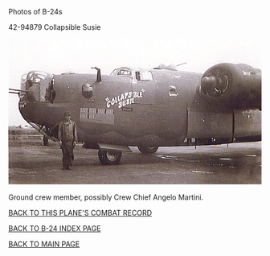 
Photos of B-24s






 




42-94879 Collapsible Susie  

![](42-94879.jpg)  
  

Ground crew member, possibly Crew Chief Angelo Martini.  
  

[BACK TO THIS PLANE'S COMBAT RECORD](b24s/42-94879.md)  

[BACK TO B-24 INDEX PAGE](000b24s.md)  

[BACK TO MAIN PAGE](index.html)


